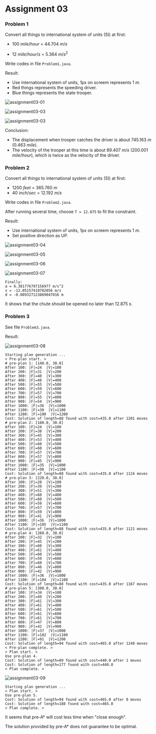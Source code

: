 # Assignment 03

### Problem 1

Convert all things to international system of units (SI) at first:

- 100 $mile/hour$ = 44.704 $m/s$

- 12 $mile/hour/s$ = 5.364 $m/s^{2}​$

Write codes in file `Problem1.java`.

Result:

- Use international system of units, 1px on screem represents 1 $m​$.
- Red things represents the speeding driver.
- Blue things represents the state trooper.

![assignment03-01](./assignment03-01.png)

![assignment03-03](./assignment03-02.png)

![assignment03-03](./assignment03-03.png)

Conclusion:

- The displacement when trooper catches the driver is about 745.163 $m$ (0.463 $mile$).
- The velocity of the trooper at this time is about 89.407 $m/s$ (200.001 $mile/hour$), which is twice as the velocity of the driver.

### Problem 2

Convert all things to international system of units (SI) at first:

- 1200 $feet$ = 365.760 $m$
- 40 $inch/sec$ = 12.192 $m/s$

Write codes in file `Problem2.java`.

After running several time, choose `T = 12.875` to fit the constraint.

Result:

- Use international system of units, 1px on screem represents 1 $m$.
- Set positive direction as UP.

![assignment03-04](./assignment03-04.png)

![assignment03-05](./assignment03-05.png)

![assignment03-06](./assignment03-06.png)

![assignment03-07](./assignment03-07.png)

```
Finally:
a = 6.381776797156977 m/s^2
v = -12.05157410782056 m/s
d = -0.009327123869047016 m
```

It shows that the chute should be opened no later than 12.875 $s$.

### Problem 3

See file `Problem3.java`.

Result:

![assignment03-08](./assignment03-08.png)

```
Starting plan generation ...
< Pre-plan start. >
# pre-plan 1: [140.0, 30.0]
After 100: |F|=24  |V|=100
After 200: |F|=31  |V|=200
After 300: |F|=40  |V|=300
After 400: |F|=48  |V|=400
After 500: |F|=55  |V|=500
After 600: |F|=59  |V|=600
After 700: |F|=57  |V|=700
After 800: |F|=55  |V|=800
After 900: |F|=54  |V|=900
After 1000: |F|=36  |V|=1000
After 1100: |F|=30  |V|=1100
After 1200: |F|=100  |V|=1200
Cost: Solution of length=88 found with cost=435.0 after 1201 moves
# pre-plan 2: [180.0, 30.0]
After 100: |F|=24  |V|=100
After 200: |F|=38  |V|=200
After 300: |F|=45  |V|=300
After 400: |F|=53  |V|=400
After 500: |F|=60  |V|=500
After 600: |F|=60  |V|=600
After 700: |F|=57  |V|=700
After 800: |F|=57  |V|=800
After 900: |F|=45  |V|=900
After 1000: |F|=35  |V|=1000
After 1100: |F|=98  |V|=1100
Cost: Solution of length=88 found with cost=435.0 after 1124 moves
# pre-plan 3: [220.0, 30.0]
After 100: |F|=28  |V|=100
After 200: |F|=39  |V|=200
After 300: |F|=51  |V|=300
After 400: |F|=60  |V|=400
After 500: |F|=60  |V|=500
After 600: |F|=59  |V|=600
After 700: |F|=57  |V|=700
After 800: |F|=59  |V|=800
After 900: |F|=41  |V|=900
After 1000: |F|=36  |V|=1000
After 1100: |F|=105  |V|=1100
Cost: Solution of length=88 found with cost=435.0 after 1121 moves
# pre-plan 4: [260.0, 30.0]
After 100: |F|=32  |V|=100
After 200: |F|=45  |V|=200
After 300: |F|=60  |V|=300
After 400: |F|=61  |V|=400
After 500: |F|=60  |V|=500
After 600: |F|=59  |V|=600
After 700: |F|=60  |V|=700
After 800: |F|=46  |V|=800
After 900: |F|=42  |V|=900
After 1000: |F|=36  |V|=1000
After 1100: |F|=104  |V|=1100
Cost: Solution of length=88 found with cost=435.0 after 1167 moves
# pre-plan 5: [300.0, 30.0]
After 100: |F|=34  |V|=100
After 200: |F|=49  |V|=200
After 300: |F|=61  |V|=300
After 400: |F|=61  |V|=400
After 500: |F|=61  |V|=500
After 600: |F|=61  |V|=600
After 700: |F|=61  |V|=700
After 800: |F|=47  |V|=800
After 900: |F|=42  |V|=900
After 1000: |F|=37  |V|=1000
After 1100: |F|=102  |V|=1100
After 1200: |F|=91  |V|=1200
Cost: Solution of length=94 found with cost=465.0 after 1249 moves
< Pre-plan complete. >
< Plan start. >
Use pre-plan 4.
Cost: Solution of length=89 found with cost=440.0 after 1 moves
Cost: Solution of length=177 found with cost=440.0
< Plan complete. >
```

![assignment03-09](./assignment03-09.png)

```
Starting plan generation ...
< Plan start. >
Use pre-plan 5.
Cost: Solution of length=94 found with cost=465.0 after 0 moves
Cost: Solution of length=188 found with cost=465.0
< Plan complete. >
```

It seems that pre-A* will cost less time when "close enough".

The solution provided by pre-A* does not guarantee to be optimal.